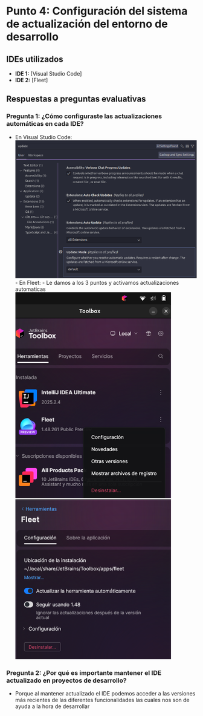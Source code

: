 # Punto 4: Configuración del sistema de actualización del entorno de desarrollo

## IDEs utilizados
- **IDE 1:** [Visual Studio Code]
- **IDE 2:** [Fleet]

## Respuestas a preguntas evaluativas

### Pregunta 1: ¿Cómo configuraste las actualizaciones automáticas en cada IDE?
- En Visual Studio Code:
            ![Configuración actualizaciones IDE 1](capturas/punto4_ide1_actualizaciones.png)
        - En Fleet: 
            - Le damos a los 3 puntos y activamos actualizaciones automaticas
                ![Configuración actualizaciones IDE 2](capturas/punto4_ide2_actualizaciones.png) ![Configuración actualizaciones IDE 2](capturas/punto4_ide2_actualizaciones2.png)

### Pregunta 2: ¿Por qué es importante mantener el IDE actualizado en proyectos de desarrollo?
- Porque al mantener actualizado el IDE podemos acceder a las versiones más recientes de las diferentes funcionalidades las cuales nos son de ayuda a la hora de desarrollar